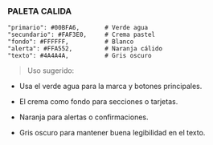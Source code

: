 
### PALETA CALIDA 

    "primario": #00BFA6,       # Verde agua
    "secundario": #FAF3E0,     # Crema pastel
    "fondo": #FFFFFF,          # Blanco
    "alerta": #FFA552,         # Naranja cálido
    "texto": #4A4A4A,          # Gris oscuro

>Uso sugerido:

- Usa el verde agua para la marca y botones principales.

- El crema como fondo para secciones o tarjetas.

- Naranja para alertas o confirmaciones.

- Gris oscuro para mantener buena legibilidad en el texto.